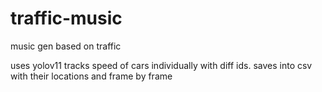 # traffic-music
music gen based on traffic


uses yolov11
tracks speed of cars individually with diff ids. 
saves into csv with their locations and frame by frame
